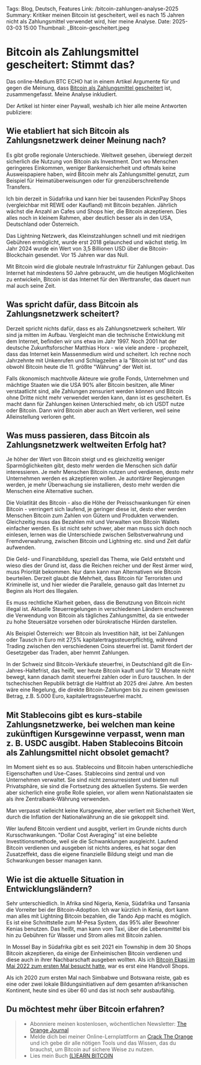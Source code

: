 Tags: Blog, Deutsch, Features
Link: /bitcoin-zahlungen-analyse-2025
Summary: Kritiker meinen Bitcoin ist gescheitert, weil es nach 15 Jahren nicht als Zahlungsmittel verwendet wird, hier meine Analyse.
Date: 2025-03-03 15:00
Thumbnail: _Bitcoin-gescheitert.jpeg

# Bitcoin als Zahlungsmittel gescheitert: Stimmt das?

Das online-Medium BTC ECHO hat in einem Artikel Argumente für und gegen die Meinung, dass [Bitcoin als Zahlungsmittel gescheitert](https://www.btc-echo.de/news/bitcoin-als-zahlungsmittel-gescheitert-warum-das-nicht-stimmt-202638/) ist, zusammengefasst. Meine Analyse inkludiert.

Der Artikel ist hinter einer Paywall, weshalb ich hier alle meine Antworten publiziere:

## Wie etabliert hat sich Bitcoin als Zahlungsnetzwerk deiner Meinung nach?

Es gibt große regionale Unterschiede. Weltweit gesehen, überwiegt derzeit sicherlich die Nutzung von Bitcoin als Investment. Dort wo Menschen geringeres Einkommen, weniger Bankensicherheit und oftmals keine Ausweispapiere haben, wird Bitcoin mehr als Zahlungsmittel genutzt, zum Beispiel für Heimatüberweisungen oder für grenzüberschreitende Transfers.

Ich bin derzeit in Südafrika und kann hier bei tausenden PicknPay Shops (vergleichbar mit REWE oder Kaufland) mit Bitcoin bezahlen. Jährlich wächst die Anzahl an Cafes und Shops hier, die Bitcoin akzeptieren. Dies alles noch in kleinem Rahmen, aber deutlich besser als in den USA, Deutschland oder Österreich. 

Das Lightning Netzwerk, das Kleinstzahlungen schnell und mit niedrigen Gebühren ermöglicht, wurde erst 2018 gelaunched und wächst stetig. Im Jahr 2024 wurde ein Wert von 3,5 Billionen USD über die Bitcoin-Blockchain gesendet. Vor 15 Jahren war das Null. 

Mit Bitcoin wird die globale neutrale Infrastruktur für Zahlungen gebaut. Das Internet hat mindestens 50 Jahre gebraucht, um die heutigen Möglichkeiten zu entwickeln, Bitcoin ist das Internet für den Werttransfer, das dauert nun mal auch seine Zeit.

## Was spricht dafür, dass Bitcoin als Zahlungsnetzwerk scheitert?

Derzeit spricht nichts dafür, dass es als Zahlungsnetzwerk scheitert. Wir sind ja mitten im Aufbau. Vergleicht man die technische Entwicklung mit dem Internet, befinden wir uns etwa im Jahr 1997. Noch 2001 hat der deutsche Zukunftsforscher Matthias Horx - wie viele andere - prophezeit, dass das Internet kein Massenmedium wird und scheitert. Ich rechne noch Jahrzehnte mit Unkenrufen und Schlagzeilen a la "Bitcoin ist tot" und das obwohl Bitcoin heute die 11. größte "Währung" der Welt ist.

Falls ökonomisch machtvolle Akteure wie große Fonds, Unternehmen und mächtige Staaten wie die USA 90% aller Bitcoin besitzen, alle Miner verstaatlicht sind, alle Zahlungen zensuriert werden können und Bitcoin ohne Dritte nicht mehr verwendet werden kann, dann ist es gescheitert. Es macht dann für Zahlungen keinen Unterschied mehr, ob ich USDT nutze oder Bitcoin. Dann wird Bitcoin aber auch an Wert verlieren, weil seine Alleinstellung verloren geht. 

## Was muss passieren, dass Bitcoin als Zahlungsnetzwerk weltweiten Erfolg hat?

Je höher der Wert von Bitcoin steigt und es gleichzeitig weniger Sparmöglichkeiten gibt, desto mehr werden die Menschen sich dafür interessieren. Je mehr Menschen Bitcoin nutzen und verdienen, desto mehr Unternehmen werden es akzeptieren wollen. Je autoritärer Regierungen werden, je mehr Überwachung sie installieren, desto mehr werden die Menschen eine Alternative suchen.

Die Volatlität des Bitcoin - also die Höhe der Preisschwankungen für einen Bitcoin - verringert sich laufend, je geringer diese ist, desto eher werden Menschen Bitcoin zum Zahlen von Gütern und Produkten verwenden. Gleichzeitig muss das Bezahlen mit und Verwalten von Bitcoin Wallets einfacher werden. Es ist nicht sehr schwer, aber man muss sich doch noch einlesen, lernen was die Unterschiede zwischen Selbstverwahrung und Fremdverwahrung, zwischen Bitcoin und Lightning etc. sind und Zeit dafür aufwenden. 

Die Geld- und Finanzbildung, speziell das Thema, wie Geld entsteht und wieso dies der Grund ist, dass die Reichen reicher und der Rest ärmer wird, muss Priorität bekommen. Nur dann kann man Alternativen wie Bitcoin beurteilen. Derzeit glaubt die Mehrheit, dass Bitcoin für Terroristen und Kriminelle ist, und hier wieder die Parallele, genauso galt das Internet zu Beginn als Hort des Illegalen.

Es muss rechtliche Klarheit geben, dass die Benutzung von Bitcoin nicht illegal ist. Aktuelle Steuerregelungen in verschiedenen Ländern erschweren die Verwendung von Bitcoin als tägliches Zahlungsmittel, da sie entweder zu hohe Steuersätze vorsehen oder bürokratische Hürden darstellen.   

Als Beispiel Österreich: wer Bitcoin als Investition hält, ist bei Zahlungen oder Tausch in Euro mit 27,5% kapitalertragssteuerpflichtig, während Trading zwischen den verschiedenen Coins steuerfrei ist. Damit fördert der Gesetzgeber das Traden, aber hemmt Zahlungen.  

In der Schweiz sind Bitcoin-Verkäufe steuerfrei, in Deutschland gilt die Ein-Jahres-Haltefrist, das heißt, wer heute Bitcoin kauft und für 12 Monate nicht bewegt, kann danach damit steuerfrei zahlen oder in Euro tauschen. In der tschechischen Republik beträgt die Haltfrist ab 2025 drei Jahre. Am besten wäre eine Regelung, die direkte Bitcoin-Zahlungen bis zu einem gewissen Betrag, z.B. 5.000 Euro, kapitalertragssteuerfrei macht.


## Mit Stablecoins gibt es kurs-stabile Zahlungsnetzwerke, bei welchen man keine zukünftigen Kursgewinne verpasst, wenn man z. B. USDC ausgibt. Haben Stablecoins Bitcoin als Zahlungsmittel nicht obsolet gemacht?

Im Moment sieht es so aus. Stablecoins und Bitcoin haben unterschiedliche Eigenschaften und Use-Cases. Stablecoins sind zentral und von Unternehmen verwaltet. Sie sind nicht zensurresistent und bieten null Privatsphäre, sie sind die Fortsetzung des aktuellen Systems. Sie werden aber sicherlich eine große Rolle spielen, vor allem wenn Nationalstaaten sie als ihre Zentralbank-Währung verwenden.

Man verpasst vielleicht keine Kursgewinne, aber verliert mit Sicherheit Wert, durch die Inflation der Nationalwährung an die sie gekoppelt sind.

Wer laufend Bitcoin verdient und ausgibt, verliert im Grunde nichts durch Kursschwankungen. "Dollar Cost Averaging" ist eine beliebte Investitionsmethode, weil sie die Schwanklungen ausgleicht. Laufend Bitcoin verdienen und ausgeben ist nichts anderes, es hat sogar den Zusatzeffekt, dass die eigene finanzielle Bildung steigt und man die Schwankungen besser managen kann.

## Wie ist die aktuelle Situation in Entwicklungsländern?

Sehr unterschiedlich. In Afrika sind Nigeria, Kenia, Südafrika und Tansania die Vorreiter bei der Bitcoin-Adoption. Ich war kürzlich in Kenia, dort kann man alles mit Lightning Bitcoin bezahlen, die Tando App macht es möglich. Es ist eine Schnittstelle zum M-Pesa System, das 95% aller Bewohner Kenias benutzen. Das heißt, man kann vom Taxi, über die Lebensmittel bis hin zu Gebühren für Wasser und Strom alles mit Bitcoin zahlen. 

In Mossel Bay in Südafrika gibt es seit 2021 ein Township in dem 30 Shops Bitcoin akzeptieren, da einige der Einheimischen Bitcoin verdienen und diese auch in ihrer Nachbarschaft ausgeben wollten. Als ich [Bitcoin Ekasi im Mai 2022 zum ersten Mal besucht hatte](https://anitaposch.com/ard-betastories), war es erst eine Handvoll Shops.

Als ich 2020 zum ersten Mal nach Simbabwe und Botswana reiste, gab es eine oder zwei lokale Bildungsinitiativen auf dem gesamten afrikanischen Kontinent, heute sind es über 60 und das ist noch sehr ausbaufähig. 


## Du möchtest mehr über Bitcoin erfahren? 

> * Abonniere meinen kostenlosen, wöchentlichen Newsletter: [The Orange Journal](https://anita.link/news)
> * Melde dich bei meiner Online-Lernplattform an [Crack The Orange](https://cracktheorange.com) und ich gebe dir alle nötigen Tools und das Wissen, das du brauchst, um Bitcoin auf sichere Weise zu nutzen.
> * Lies mein Buch [(L)EARN BITCOIN](https://learnbitcoin.link/)


